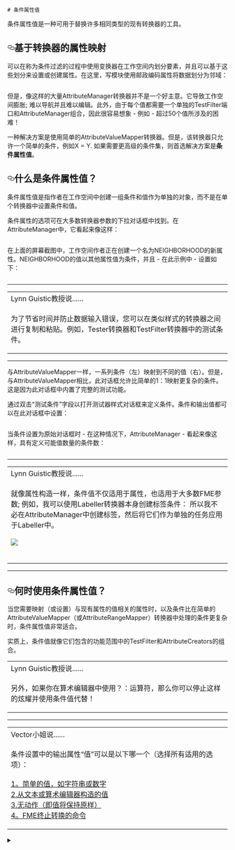     
  <div id="readme" class="readme blob instapaper_body">
    <article class="markdown-body entry-content" itemprop="text"><pre><code># 条件属性值
</code></pre>
<p><font style="vertical-align: inherit;"><font style="vertical-align: inherit;">条件属性值是一种可用于替换许多相同类型的现有转换器的工具。</font></font></p>
<h2><a id="user-content-transformer-based-attribute-mapping" class="anchor" aria-hidden="true" href="https://github.com/domix2000/FMETraining/blob/Desktop-Advanced-2018/DesktopAdvanced1Attributes/1.04.ConditionalValues.md#transformer-based-attribute-mapping"><svg class="octicon octicon-link" viewBox="0 0 16 16" version="1.1" width="16" height="16" aria-hidden="true"><path fill-rule="evenodd" d="M4 9h1v1H4c-1.5 0-3-1.69-3-3.5S2.55 3 4 3h4c1.45 0 3 1.69 3 3.5 0 1.41-.91 2.72-2 3.25V8.59c.58-.45 1-1.27 1-2.09C10 5.22 8.98 4 8 4H4c-.98 0-2 1.22-2 2.5S3 9 4 9zm9-3h-1v1h1c1 0 2 1.22 2 2.5S13.98 12 13 12H9c-.98 0-2-1.22-2-2.5 0-.83.42-1.64 1-2.09V6.25c-1.09.53-2 1.84-2 3.25C6 11.31 7.55 13 9 13h4c1.45 0 3-1.69 3-3.5S14.5 6 13 6z"></path></svg></a><font style="vertical-align: inherit;"><font style="vertical-align: inherit;">基于转换器的属性映射</font></font></h2>
<p><font style="vertical-align: inherit;"><font style="vertical-align: inherit;">可以在称为条件过滤的过程中使用变换器在工作空间内划分要素，并且可以基于这些划分来设置或创建属性。</font><font style="vertical-align: inherit;">在这里，写模块使用邮政编码属性将数据划分为邻域：</font></font></p>
<p><a target="_blank" href="https://github.com/domix2000/FMETraining/blob/Desktop-Advanced-2018/DesktopAdvanced1Attributes/Images/Img1.008.ConditionalWithTransformers.png"><img src="./Images/Img1.008.ConditionalWithTransformers.png" alt="" style="max-width:100%;"></a></p>
<p><font style="vertical-align: inherit;"><font style="vertical-align: inherit;">但是，像这样的大量AttributeManager转换器并不是一个好主意。</font><font style="vertical-align: inherit;">它导致工作空间膨胀; </font><font style="vertical-align: inherit;">难以导航并且难以编辑。</font><font style="vertical-align: inherit;">此外，由于每个值都需要一个单独的TestFilter端口和AttributeManager组合，因此很容易想象 - 例如 - 超过50个值所涉及的困难！</font></font></p>
<p><font style="vertical-align: inherit;"><font style="vertical-align: inherit;">一种解决方案是使用简单的AttributeValueMapper转换器。</font><font style="vertical-align: inherit;">但是，该转换器只允许一个简单的条件，例如X = Y. </font><font style="vertical-align: inherit;">如果需要更高级的条件集，则首选解决方案是</font></font><strong><font style="vertical-align: inherit;"><font style="vertical-align: inherit;">条件属性值</font></font></strong><font style="vertical-align: inherit;"><font style="vertical-align: inherit;">。</font></font></p>
<h2><a id="user-content-what-are-conditional-attribute-values" class="anchor" aria-hidden="true" href="https://github.com/domix2000/FMETraining/blob/Desktop-Advanced-2018/DesktopAdvanced1Attributes/1.04.ConditionalValues.md#what-are-conditional-attribute-values"><svg class="octicon octicon-link" viewBox="0 0 16 16" version="1.1" width="16" height="16" aria-hidden="true"><path fill-rule="evenodd" d="M4 9h1v1H4c-1.5 0-3-1.69-3-3.5S2.55 3 4 3h4c1.45 0 3 1.69 3 3.5 0 1.41-.91 2.72-2 3.25V8.59c.58-.45 1-1.27 1-2.09C10 5.22 8.98 4 8 4H4c-.98 0-2 1.22-2 2.5S3 9 4 9zm9-3h-1v1h1c1 0 2 1.22 2 2.5S13.98 12 13 12H9c-.98 0-2-1.22-2-2.5 0-.83.42-1.64 1-2.09V6.25c-1.09.53-2 1.84-2 3.25C6 11.31 7.55 13 9 13h4c1.45 0 3-1.69 3-3.5S14.5 6 13 6z"></path></svg></a><font style="vertical-align: inherit;"><font style="vertical-align: inherit;">什么是条件属性值？</font></font></h2>
<p><font style="vertical-align: inherit;"><font style="vertical-align: inherit;">条件属性值是指作者在工作空间中创建一组条件和值作为单独的对象，而不是在单个转换器中设置条件和值。</font></font></p>
<p><font style="vertical-align: inherit;"><font style="vertical-align: inherit;">条件属性的选项可在大多数转换器参数的下拉对话框中找到。</font><font style="vertical-align: inherit;">在AttributeManager中，它看起来像这样：</font></font></p>
<p><a target="_blank" href="https://github.com/domix2000/FMETraining/blob/Desktop-Advanced-2018/DesktopAdvanced1Attributes/Images/Img1.009.ConditionalOnMenu.png"><img src="./Images/Img1.009.ConditionalOnMenu.png" alt="" style="max-width:100%;"></a></p>
<p><font style="vertical-align: inherit;"><font style="vertical-align: inherit;">在上面的屏幕截图中，工作空间作者正在创建一个名为NEIGHBORHOOD的新属性。</font><font style="vertical-align: inherit;">NEIGHBORHOOD的值以其他属性值为条件，并且 - 在此示例中 - 设置如下：</font></font></p>
<p><a target="_blank" href="https://github.com/domix2000/FMETraining/blob/Desktop-Advanced-2018/DesktopAdvanced1Attributes/Images/Img1.010.ConditionalDialog.png"><img src="./Images/Img1.010.ConditionalDialog.png" alt="" style="max-width:100%;"></a></p>
<hr>
<table>
<tbody><tr>
<td>
<i></i><font style="vertical-align: inherit;"><font style="vertical-align: inherit;">
Lynn Guistic教授说......
</font></font></td>
</tr>
<tr>
<td><font style="vertical-align: inherit;"><font style="vertical-align: inherit;">

为了节省时间并防止数据输入错误，您可以在类似样式的转换器之间进行复制和粘贴。</font><font style="vertical-align: inherit;">例如，Tester转换器和TestFilter转换器中的测试条件。 
</font></font></td>
</tr>
</tbody></table>
<hr>
<p><font style="vertical-align: inherit;"><font style="vertical-align: inherit;">与AttributeValueMapper一样，一系列条件（左）映射到不同的值（右）。</font><font style="vertical-align: inherit;">但是，与AttributeValueMapper相比，此对话框允许比简单的1：1映射更复杂的条件。</font><font style="vertical-align: inherit;">这是因为此对话框中内置了完整的测试功能。</font></font></p>
<p><font style="vertical-align: inherit;"><font style="vertical-align: inherit;">通过双击“测试条件”字段以打开测试器样式对话框来定义条件。</font><font style="vertical-align: inherit;">条件和输出值都可以在此对话框中设置：</font></font></p>
<p><a target="_blank" href="https://github.com/domix2000/FMETraining/blob/Desktop-Advanced-2018/DesktopAdvanced1Attributes/Images/Img1.011.ConditionalTestDialog.png"><img src="./Images/Img1.011.ConditionalTestDialog.png" alt="" style="max-width:100%;"></a></p>
<p><font style="vertical-align: inherit;"><font style="vertical-align: inherit;">当条件设置为原始对话框时 - 在这种情况下，AttributeManager  - 看起来像这样，具有定义可能值数量的条件数：</font></font></p>
<p><a target="_blank" href="https://github.com/domix2000/FMETraining/blob/Desktop-Advanced-2018/DesktopAdvanced1Attributes/Images/Img1.012.ConditionalConditionsSet.png"><img src="./Images/Img1.012.ConditionalConditionsSet.png" alt="" style="max-width:100%;"></a></p>
<hr>
<table>
<tbody><tr>
<td>
<i></i><font style="vertical-align: inherit;"><font style="vertical-align: inherit;">
Lynn Guistic教授说......
</font></font></td>
</tr>
<tr>
<td><font style="vertical-align: inherit;"><font style="vertical-align: inherit;">

就像属性构造一样，条件值不仅适用于属性，也适用于大多数FME参数; </font><font style="vertical-align: inherit;">例如，我可以使用Labeller转换器本身创建标签条件：
 </font><font style="vertical-align: inherit;">所以我不必在AttributeManager中创建标签，然后将它们作为单独的任务应用于Labeller中。
</font></font><br><br><a target="_blank" href="https://github.com/domix2000/FMETraining/blob/Desktop-Advanced-2018/DesktopAdvanced1Attributes/Images/Img1.013.ConditionalParameter.png"><img src="./Images/Img1.013.ConditionalParameter.png" style="max-width:100%;"></a>
<br><br><font style="vertical-align: inherit;"></font></td>
</tr>
</tbody></table>
<hr>
<h2><a id="user-content-when-to-use-conditional-attribute-values" class="anchor" aria-hidden="true" href="https://github.com/domix2000/FMETraining/blob/Desktop-Advanced-2018/DesktopAdvanced1Attributes/1.04.ConditionalValues.md#when-to-use-conditional-attribute-values"><svg class="octicon octicon-link" viewBox="0 0 16 16" version="1.1" width="16" height="16" aria-hidden="true"><path fill-rule="evenodd" d="M4 9h1v1H4c-1.5 0-3-1.69-3-3.5S2.55 3 4 3h4c1.45 0 3 1.69 3 3.5 0 1.41-.91 2.72-2 3.25V8.59c.58-.45 1-1.27 1-2.09C10 5.22 8.98 4 8 4H4c-.98 0-2 1.22-2 2.5S3 9 4 9zm9-3h-1v1h1c1 0 2 1.22 2 2.5S13.98 12 13 12H9c-.98 0-2-1.22-2-2.5 0-.83.42-1.64 1-2.09V6.25c-1.09.53-2 1.84-2 3.25C6 11.31 7.55 13 9 13h4c1.45 0 3-1.69 3-3.5S14.5 6 13 6z"></path></svg></a><font style="vertical-align: inherit;"><font style="vertical-align: inherit;">何时使用条件属性值？</font></font></h2>
<p><font style="vertical-align: inherit;"><font style="vertical-align: inherit;">当您需要映射（或设置）与现有属性的值相关的属性时，以及条件比在简单的AttributeValueMapper（或AttributeRangeMapper）转换器中处理的条件更复杂时，条件属性值非常适合。</font></font></p>
<p><font style="vertical-align: inherit;"><font style="vertical-align: inherit;">实质上，条件值就像它们包含的功能范围中的TestFilter和AttributeCreators的组合。</font></font></p>
<table>
<tbody><tr>
<td>
<i></i><font style="vertical-align: inherit;"><font style="vertical-align: inherit;">
Lynn Guistic教授说......
</font></font></td>
</tr>
<tr>
<td><font style="vertical-align: inherit;"><font style="vertical-align: inherit;">

另外，如果你在算术编辑器中使用？：运算符，那么你可以停止这样的炫耀并使用条件值代替！

</font></font></td>
</tr>
</tbody></table>
<hr>

<table>
<tbody><tr>
<td>
<i></i><font style="vertical-align: inherit;"><font style="vertical-align: inherit;">
Vector小姐说......
</font></font></td>
</tr>
<tr>
<td><font style="vertical-align: inherit;"><font style="vertical-align: inherit;">

条件设置中的输出属性“值”可以是以下哪一个（选择所有适用的选项）：
 </font></font><br><br><a href="http://52.73.3.37/fmedatastreaming/Manual/QAResponse2017.fmw?chapter=15&amp;question=2&amp;answer=1&amp;DestDataset_TEXTLINE=C%3A%5CFMEOutput%5CQAResponse.html" rel="nofollow"><font style="vertical-align: inherit;"><font style="vertical-align: inherit;">1。简单的值，如字符串或数字</font></font></a>
<br><a href="http://52.73.3.37/fmedatastreaming/Manual/QAResponse2017.fmw?chapter=15&amp;question=2&amp;answer=2&amp;DestDataset_TEXTLINE=C%3A%5CFMEOutput%5CQAResponse.html" rel="nofollow"><font style="vertical-align: inherit;"><font style="vertical-align: inherit;">2.从文本或算术编辑器构造的值</font></font></a>
<br><a href="http://52.73.3.37/fmedatastreaming/Manual/QAResponse2017.fmw?chapter=15&amp;question=2&amp;answer=3&amp;DestDataset_TEXTLINE=C%3A%5CFMEOutput%5CQAResponse.html" rel="nofollow"><font style="vertical-align: inherit;"><font style="vertical-align: inherit;">3.无动作（即值将保持原样）</font></font></a>
<br><a href="http://52.73.3.37/fmedatastreaming/Manual/QAResponse2017.fmw?chapter=15&amp;question=2&amp;answer=4&amp;DestDataset_TEXTLINE=C%3A%5CFMEOutput%5CQAResponse.html" rel="nofollow"><font style="vertical-align: inherit;"><font style="vertical-align: inherit;">4。FME终止转换的命令</font></font></a>
</td>
</tr>
</tbody></table>
</article>
  </div>

  </div>

  <details class="details-reset details-overlay details-overlay-dark">
    <summary data-hotkey="l" aria-label="Jump to line"></summary>
    <details-dialog class="Box Box--overlay d-flex flex-column anim-fade-in fast linejump" aria-label="Jump to line" role="dialog">
      <!-- '"` --><!-- </textarea></xmp> --><form class="js-jump-to-line-form Box-body d-flex" action="https://github.com/domix2000/FMETraining/blob/Desktop-Advanced-2018/DesktopAdvanced1Attributes/1.04.ConditionalValues.md" accept-charset="UTF-8" method="get"><input name="utf8" type="hidden" value="✓">
        <input class="form-control flex-auto mr-3 linejump-input js-jump-to-line-field" type="text" placeholder="Jump to line…" aria-label="Jump to line" autofocus="">
        <button type="submit" class="btn" data-close-dialog="">Go</button>
</form>    </details-dialog>
  </details>


  </div>
</body></html>